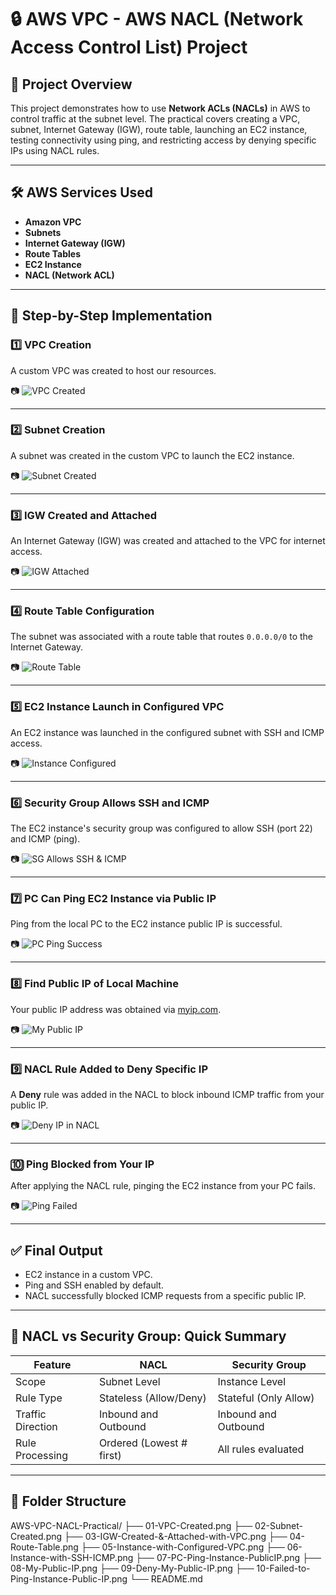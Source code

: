 # 🔒 AWS VPC - AWS NACL (Network Access Control List) Project

## 📘 Project Overview

This project demonstrates how to use **Network ACLs (NACLs)** in AWS to control traffic at the subnet level. The practical covers creating a VPC, subnet, Internet Gateway (IGW), route table, launching an EC2 instance, testing connectivity using ping, and restricting access by denying specific IPs using NACL rules.

---

## 🛠️ AWS Services Used

- **Amazon VPC**
- **Subnets**
- **Internet Gateway (IGW)**
- **Route Tables**
- **EC2 Instance**
- **NACL (Network ACL)**

---

## 🧪 Step-by-Step Implementation

### 1️⃣ VPC Creation

A custom VPC was created to host our resources.

📷 ![VPC Created](./01-VPC-Created.png)

---

### 2️⃣ Subnet Creation

A subnet was created in the custom VPC to launch the EC2 instance.

📷 ![Subnet Created](./02-Subnet-Created.png)

---

### 3️⃣ IGW Created and Attached

An Internet Gateway (IGW) was created and attached to the VPC for internet access.

📷 ![IGW Attached](./03-IGW-Created-&-Attached-with-VPC.png)

---

### 4️⃣ Route Table Configuration

The subnet was associated with a route table that routes `0.0.0.0/0` to the Internet Gateway.

📷 ![Route Table](./04-Route-Table.png)

---

### 5️⃣ EC2 Instance Launch in Configured VPC

An EC2 instance was launched in the configured subnet with SSH and ICMP access.

📷 ![Instance Configured](./05-Instance-with-Configured-VPC.png)

---

### 6️⃣ Security Group Allows SSH and ICMP

The EC2 instance's security group was configured to allow SSH (port 22) and ICMP (ping).

📷 ![SG Allows SSH & ICMP](./06-Instance-with-SSH-ICMP.png)

---

### 7️⃣ PC Can Ping EC2 Instance via Public IP

Ping from the local PC to the EC2 instance public IP is successful.

📷 ![PC Ping Success](./07-PC-Ping-Instance-PublicIP.png)

---

### 8️⃣ Find Public IP of Local Machine

Your public IP address was obtained via [myip.com](https://www.myip.com).

📷 ![My Public IP](./08-My-Public-IP.png)

---

### 9️⃣ NACL Rule Added to Deny Specific IP

A **Deny** rule was added in the NACL to block inbound ICMP traffic from your public IP.

📷 ![Deny IP in NACL](./09-Deny-My-Public-IP.png)

---

### 🔟 Ping Blocked from Your IP

After applying the NACL rule, pinging the EC2 instance from your PC fails.

📷 ![Ping Failed](./10-Failed-to-Ping-Instance-Public-IP.png)

---

## ✅ Final Output

- EC2 instance in a custom VPC.
- Ping and SSH enabled by default.
- NACL successfully blocked ICMP requests from a specific public IP.

---

## 🔐 NACL vs Security Group: Quick Summary

| Feature              | NACL                        | Security Group              |
|----------------------|-----------------------------|-----------------------------|
| Scope                | Subnet Level                | Instance Level              |
| Rule Type            | Stateless (Allow/Deny)      | Stateful (Only Allow)       |
| Traffic Direction    | Inbound and Outbound        | Inbound and Outbound        |
| Rule Processing      | Ordered (Lowest # first)    | All rules evaluated         |

---

## 📂 Folder Structure

AWS-VPC-NACL-Practical/
├── 01-VPC-Created.png
├── 02-Subnet-Created.png
├── 03-IGW-Created-&-Attached-with-VPC.png
├── 04-Route-Table.png
├── 05-Instance-with-Configured-VPC.png
├── 06-Instance-with-SSH-ICMP.png
├── 07-PC-Ping-Instance-PublicIP.png
├── 08-My-Public-IP.png
├── 09-Deny-My-Public-IP.png
├── 10-Failed-to-Ping-Instance-Public-IP.png
└── README.md
